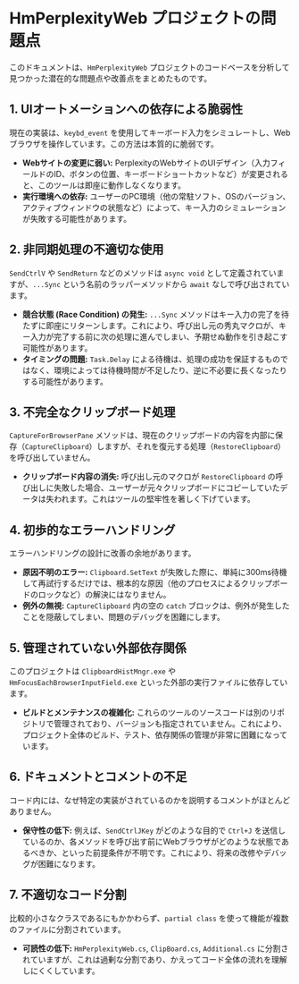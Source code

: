 # HmPerplexityWeb プロジェクトの問題点

このドキュメントは、`HmPerplexityWeb` プロジェクトのコードベースを分析して見つかった潜在的な問題点や改善点をまとめたものです。

## 1. UIオートメーションへの依存による脆弱性

現在の実装は、`keybd_event` を使用してキーボード入力をシミュレートし、Webブラウザを操作しています。この方法は本質的に脆弱です。

-   **Webサイトの変更に弱い:** PerplexityのWebサイトのUIデザイン（入力フィールドのID、ボタンの位置、キーボードショートカットなど）が変更されると、このツールは即座に動作しなくなります。
-   **実行環境への依存:** ユーザーのPC環境（他の常駐ソフト、OSのバージョン、アクティブウィンドウの状態など）によって、キー入力のシミュレーションが失敗する可能性があります。

## 2. 非同期処理の不適切な使用

`SendCtrlV` や `SendReturn` などのメソッドは `async void` として定義されていますが、`...Sync` という名前のラッパーメソッドから `await` なしで呼び出されています。

-   **競合状態 (Race Condition) の発生:** `...Sync` メソッドはキー入力の完了を待たずに即座にリターンします。これにより、呼び出し元の秀丸マクロが、キー入力が完了する前に次の処理に進んでしまい、予期せぬ動作を引き起こす可能性があります。
-   **タイミングの問題:** `Task.Delay` による待機は、処理の成功を保証するものではなく、環境によっては待機時間が不足したり、逆に不必要に長くなったりする可能性があります。

## 3. 不完全なクリップボード処理

`CaptureForBrowserPane` メソッドは、現在のクリップボードの内容を内部に保存（`CaptureClipboard`）しますが、それを復元する処理（`RestoreClipboard`）を呼び出していません。

-   **クリップボード内容の消失:** 呼び出し元のマクロが `RestoreClipboard` の呼び出しに失敗した場合、ユーザーが元々クリップボードにコピーしていたデータは失われます。これはツールの堅牢性を著しく下げています。

## 4. 初歩的なエラーハンドリング

エラーハンドリングの設計に改善の余地があります。

-   **原因不明のエラー:** `Clipboard.SetText` が失敗した際に、単純に300ms待機して再試行するだけでは、根本的な原因（他のプロセスによるクリップボードのロックなど）の解決にはなりません。
-   **例外の無視:** `CaptureClipboard` 内の空の `catch` ブロックは、例外が発生したことを隠蔽してしまい、問題のデバッグを困難にします。

## 5. 管理されていない外部依存関係

このプロジェクトは `ClipboardHistMngr.exe` や `HmFocusEachBrowserInputField.exe` といった外部の実行ファイルに依存しています。

-   **ビルドとメンテナンスの複雑化:** これらのツールのソースコードは別のリポジトリで管理されており、バージョンも指定されていません。これにより、プロジェクト全体のビルド、テスト、依存関係の管理が非常に困難になっています。

## 6. ドキュメントとコメントの不足

コード内には、なぜ特定の実装がされているのかを説明するコメントがほとんどありません。

-   **保守性の低下:** 例えば、`SendCtrlJKey` がどのような目的で `Ctrl+J` を送信しているのか、各メソッドを呼び出す前にWebブラウザがどのような状態であるべきか、といった前提条件が不明です。これにより、将来の改修やデバッグが困難になります。

## 7. 不適切なコード分割

比較的小さなクラスであるにもかかわらず、`partial class` を使って機能が複数のファイルに分割されています。

-   **可読性の低下:** `HmPerplexityWeb.cs`, `ClipBoard.cs`, `Additional.cs` に分割されていますが、これは過剰な分割であり、かえってコード全体の流れを理解しにくくしています。
